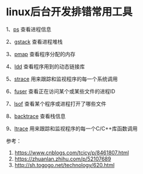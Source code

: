 # linux后台开发排错常用工具

1、[ps](https://www.cnblogs.com/lit10050528/p/4670285.html#) 查看进程信息

2、[gstack](https://www.cnblogs.com/lit10050528/p/4670285.html#) 查看进程堆栈

3、[pmap](https://www.cnblogs.com/lit10050528/p/4670285.html#) 查看程序分配的内存

4、[ldd](https://www.cnblogs.com/lit10050528/p/4670285.html#) 查看程序用到的动态链接库

5、[strace](https://www.cnblogs.com/lit10050528/p/4670285.html#) 用来跟踪和监视程序的每一个系统调用

6、[fuser](https://www.cnblogs.com/lit10050528/p/4670285.html#) 查看正在访问某个或某些文件的进程ID

7、[lsof](https://www.cnblogs.com/lit10050528/p/4670285.html#) 查看某个程序或进程打开了哪些文件

8、[backtrace](https://www.cnblogs.com/lit10050528/p/4670285.html#) 查看栈信息

9、[ltrace](https://www.cnblogs.com/lit10050528/p/4670285.html#) 用来跟踪和监视程序的每一个C/C++库函数调用



参考：

1.  https://www.cnblogs.com/tcicy/p/8461807.html
2. https://zhuanlan.zhihu.com/p/52107689
3. http://sh.togogo.net/technology/620.html



